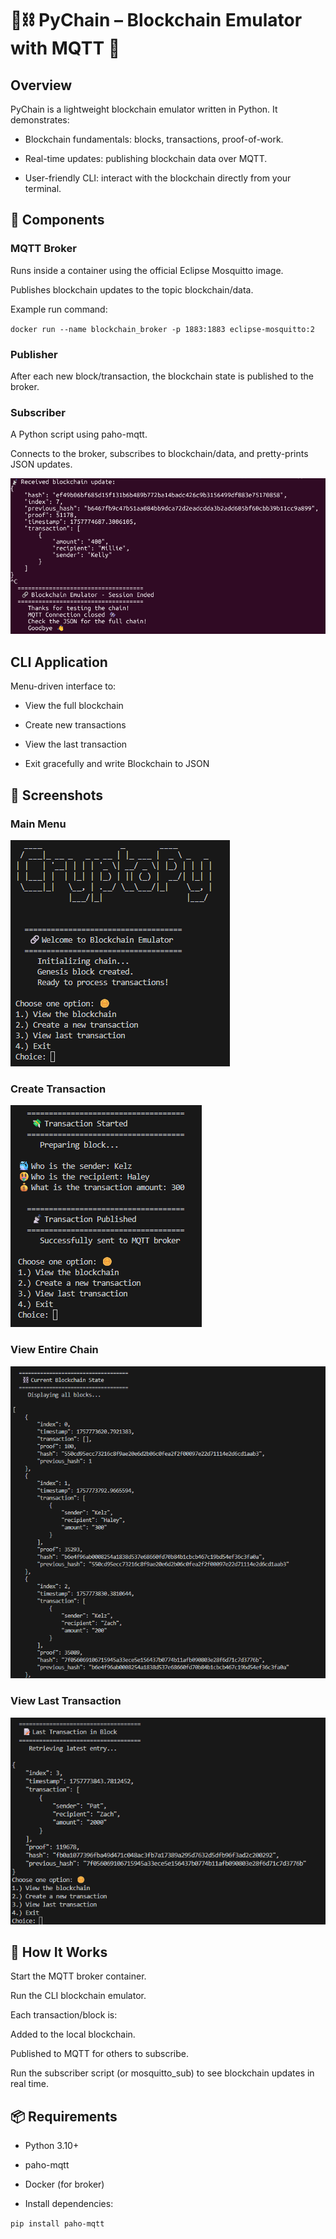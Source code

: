 # 🐍⛓️ PyChain – Blockchain Emulator with MQTT 📡
## Overview

PyChain is a lightweight blockchain emulator written in Python. It demonstrates:

- Blockchain fundamentals: blocks, transactions, proof-of-work.

- Real-time updates: publishing blockchain data over MQTT.

- User-friendly CLI: interact with the blockchain directly from your terminal.

## 🔧 Components

### MQTT Broker

Runs inside a container using the official Eclipse Mosquitto image.

Publishes blockchain updates to the topic blockchain/data.

Example run command:

`docker run --name blockchain_broker -p 1883:1883 eclipse-mosquitto:2`

### Publisher

After each new block/transaction, the blockchain state is published to the broker.

### Subscriber

A Python script using paho-mqtt.

Connects to the broker, subscribes to blockchain/data, and pretty-prints JSON updates.

![subscriber](Images/subscriber.png)

## CLI Application

Menu-driven interface to:

- View the full blockchain

- Create new transactions

- View the last transaction

- Exit gracefully and write Blockchain to JSON

## 📸 Screenshots
### Main Menu
![choice_screen](Images/choice_screen.png)

### Create Transaction
![create_transaction](Images/create_transaction.png)

### View Entire Chain
![view_chain](Images/view_chain.png)

### View Last Transaction
![view_last](Images/view_last.png)

## 🚀 How It Works

Start the MQTT broker container.

Run the CLI blockchain emulator.

Each transaction/block is:

Added to the local blockchain.

Published to MQTT for others to subscribe.

Run the subscriber script (or mosquitto_sub) to see blockchain updates in real time.

## 📦 Requirements

- Python 3.10+

- paho-mqtt

- Docker (for broker)

- Install dependencies:

`pip install paho-mqtt`